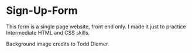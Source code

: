 # Sign-Up-Form
This form is a single page website, front end only. I made it just to practice Intermediate HTML and CSS skills.

Background image credits to Todd Diemer.

